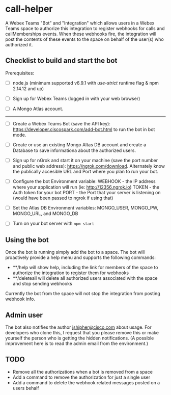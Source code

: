 # call-helper
A Webex Teams "Bot" and "Integration" which allows users in a Webex Teams space to authorize this integration to register webhooks for calls and callMemberships events.   When these webhooks fire, the integration will post the contents of these events to the space on behalf of the user(s) who authorized it. 
## Checklist to build and start the bot


Prerequisites:

- [ ] node.js (minimum supported v6.9.1 with *use-strict* runtime flag & npm 2.14.12 and up)

- [ ] Sign up for Webex Teams (logged in with your web browser)


- [ ] A Mongo Atlas account.

----

- [ ] Create a Webex Teams Bot (save the API key): https://developer.ciscospark.com/add-bot.html to run the bot in bot mode.  

- [ ] Create or use an existing Mongo Altas DB account and create a Database to save informationa about the authorized users.

- [ ] Sign up for nGrok and start it on your machine (save the port number and public web address): https://ngrok.com/download.   Alternately know the publically accesible URL and Port where you plan to run your bot.

- [ ] Configure the bot Environment variable:
WEBHOOK - the IP address where your application will run (ie: http://12356.ngrok.io)
TOKEN - the Auth token for your bot 
PORT - the Port that your server is listening on (would have been passed to ngrok if using that)

- [ ] Set the Atlas DB Environment variables: MONGO_USER, MONGO_PW, MONGO_URL, and MONGO_DB

- [ ] Turn on your bot server with ```npm start```

## Using the bot

Once the bot is running simply add the bot to a space.   The bot will proactively provide a help menu and supports the following commands:

* **/help will show help, including the link for members of the space to authorize the integration to register them for webhooks
* **/deleteall will delete all authorized users associated with the space and stop sending webhooks

Currently the bot from the space will not stop the integration from posting webhook info.
  
## Admin user

The bot also notifies the author jshipher@cisco.com about usage.  For developers who clone this, I request that you please remove this or make yourself the person who is getting the hidden notifications.  (A possible improvement here is to read the admin email from the environment.)

## TODO
* Remove all the authorizations when a bot is removed from a space
* Add a command to remove the authorization for just a single user
* Add a command to delete the webhook related messages posted on a users behalf